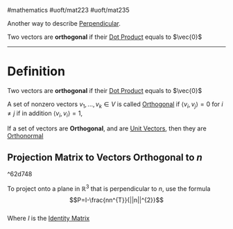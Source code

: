 #mathematics #uoft/mat223 #uoft/mat235 

Another way to describe [Perpendicular](../MAT235%20Notes/Perpendicular.md). 

Two vectors are **orthogonal** if their [Dot Product](Dot%20Product.md) equals to $\vec{0}$ 

---
# Definition
Two vectors are **orthogonal** if their [Dot Product](Dot%20Product.md) equals to $\vec{0}$ 

A set of nonzero vectors $v_{1},...,v_{k}\in V$ is called [Orthogonal](.md) if $\langle v_{i},v_{j}\rangle = 0$ for $i\neq j$ if in addition $\langle v_{i}, v_{i}\rangle = 1$, 

If a set of vectors are **Orthogonal**, and are [Unit Vectors](../MAT235%20Notes/Unit%20Vector.md), then they are [Orthonormal](Orthonormal.md)

## Projection Matrix to Vectors Orthogonal to $n$
^62d748

To project onto a plane in $\mathbb{R}^{3}$ that is perpendicular to $n$, use the formula  
$$P=I-\frac{nn^{T}}{||n||^{2}}$$  
	Where $I$ is the  [Identity Matrix](../MAT224%20Notes/Identity%20Matrix.md)